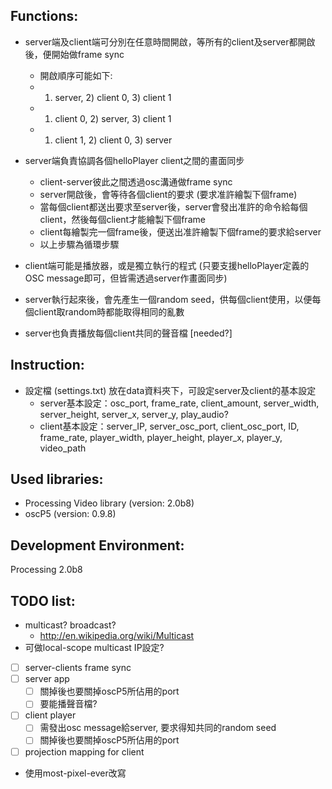 Functions:
---------------

- server端及client端可分別在任意時間開啟，等所有的client及server都開啟後，便開始做frame sync
	* 開啟順序可能如下:
	- 1) server, 2) client 0, 3) client 1
	- 1) client 0, 2) server, 3) client 1
	- 1) client 1, 2) client 0, 3) server

- server端負責協調各個helloPlayer client之間的畫面同步
	- client-server彼此之間透過osc溝通做frame sync
	- server開啟後，會等待各個client的要求 (要求准許繪製下個frame)
	- 當每個client都送出要求至server後，server會發出准許的命令給每個client，然後每個client才能繪製下個frame
	- client每繪製完一個frame後，便送出准許繪製下個frame的要求給server
	- 以上步驟為循環步驟

- client端可能是播放器，或是獨立執行的程式 (只要支援helloPlayer定義的OSC message即可，但皆需透過server作畫面同步)
- server執行起來後，會先產生一個random seed，供每個client使用，以便每個client取random時都能取得相同的亂數
- server也負責播放每個client共同的聲音檔 [needed?]


Instruction:
----------------
- 設定檔 (settings.txt) 放在data資料夾下，可設定server及client的基本設定
	- server基本設定：osc_port, frame_rate, client_amount,  server_width, server_height, server_x, server_y, play_audio?
	- client基本設定：server_IP, server_osc_port, client_osc_port, ID, frame_rate, player_width, player_height, player_x, player_y, video_path


Used libraries:
---------------------
- Processing Video library (version: 2.0b8)
- oscP5 (version: 0.9.8)


Development Environment:
--------------------------------------
Processing 2.0b8



TODO list:
----------
- multicast? broadcast?
	- http://en.wikipedia.org/wiki/Multicast
- 可做local-scope multicast IP設定?
- [ ] server-clients frame sync
- [ ] server app
	- [ ] 關掉後也要關掉oscP5所佔用的port
	- [ ] 要能播聲音檔?
- [ ] client player
	- [ ] 需發出osc message給server, 要求得知共同的random seed
	- [ ] 關掉後也要關掉oscP5所佔用的port
- [ ] projection mapping for client
- 使用most-pixel-ever改寫
